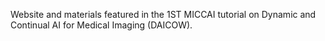 Website and materials featured in the 1ST MICCAI tutorial on Dynamic and Continual AI for Medical Imaging (DAICOW).
